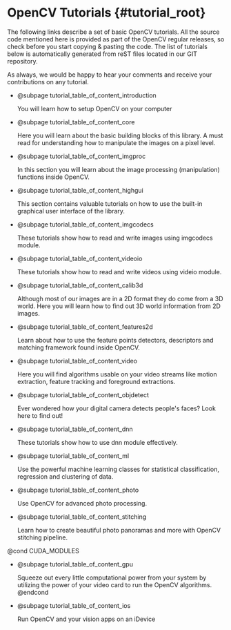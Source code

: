OpenCV Tutorials {#tutorial_root}
================

The following links describe a set of basic OpenCV tutorials. All the source code mentioned here is
provided as part of the OpenCV regular releases, so check before you start copying & pasting the code.
The list of tutorials below is automatically generated from reST files located in our GIT
repository.

As always, we would be happy to hear your comments and receive your contributions on any tutorial.

-   @subpage tutorial_table_of_content_introduction

    You will learn how to setup OpenCV on your computer

-   @subpage tutorial_table_of_content_core

    Here you will learn
    about the basic building blocks of this library. A must read for understanding how
    to manipulate the images on a pixel level.

-   @subpage tutorial_table_of_content_imgproc

    In this section
    you will learn about the image processing (manipulation) functions inside OpenCV.

-   @subpage tutorial_table_of_content_highgui

    This section contains valuable tutorials on how to use the
    built-in graphical user interface of the library.

-   @subpage tutorial_table_of_content_imgcodecs

    These tutorials show how to read and write images using imgcodecs module.

-   @subpage tutorial_table_of_content_videoio

    These tutorials show how to read and write videos using videio module.

-   @subpage tutorial_table_of_content_calib3d

    Although
    most of our images are in a 2D format they do come from a 3D world. Here you will learn how to find
    out 3D world information from 2D images.

-   @subpage tutorial_table_of_content_features2d

    Learn about how
    to use the feature points detectors, descriptors and matching framework found inside OpenCV.

-   @subpage tutorial_table_of_content_video

    Here you will find
    algorithms usable on your video streams like motion extraction, feature tracking and
    foreground extractions.

-   @subpage tutorial_table_of_content_objdetect

    Ever wondered
    how your digital camera detects people's faces? Look here to find out!

-   @subpage tutorial_table_of_content_dnn

    These tutorials show how to use dnn module effectively.

-   @subpage tutorial_table_of_content_ml

    Use the powerful
    machine learning classes for statistical classification, regression and clustering of data.

-   @subpage tutorial_table_of_content_photo

    Use OpenCV for
    advanced photo processing.

-   @subpage tutorial_table_of_content_stitching

    Learn how to create beautiful photo panoramas and more with OpenCV stitching pipeline.

@cond CUDA_MODULES
-   @subpage tutorial_table_of_content_gpu

    Squeeze out every
    little computational power from your system by utilizing the power of your video card to run the
    OpenCV algorithms.
@endcond

-   @subpage tutorial_table_of_content_ios

    Run OpenCV and your vision apps on an iDevice

